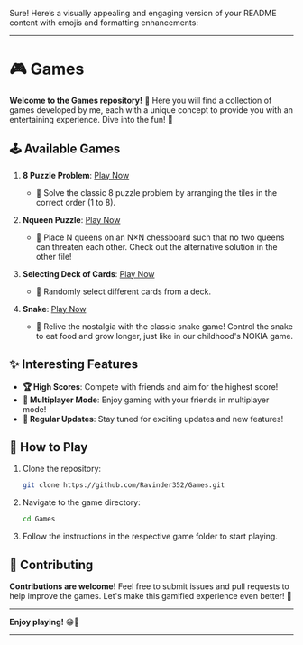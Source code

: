 Sure! Here’s a visually appealing and engaging version of your README content with emojis and formatting enhancements:

---

# 🎮 Games

**Welcome to the Games repository!** 🎉 Here you will find a collection of games developed by me, each with a unique concept to provide you with an entertaining experience. Dive into the fun! 🌟

## 🕹️ Available Games

1. **8 Puzzle Problem**: [Play Now](https://github.com/Ravinder352/Games/tree/e92ef951b749a16fdf675673b0e31f6cfcc88bb7/8%20puzzle%20problem)  
   - 🧩 Solve the classic 8 puzzle problem by arranging the tiles in the correct order (1 to 8).

2. **Nqueen Puzzle**: [Play Now](https://github.com/Ravinder352/Games/tree/e92ef951b749a16fdf675673b0e31f6cfcc88bb7/NQueen%20Puzzle)  
   - 👑 Place N queens on an N×N chessboard such that no two queens can threaten each other. Check out the alternative solution in the other file!

3. **Selecting Deck of Cards**: [Play Now](https://github.com/Ravinder352/Games/tree/e92ef951b749a16fdf675673b0e31f6cfcc88bb7/Selecting%20Deck%20of%20cards)  
   - 🎴 Randomly select different cards from a deck.

4. **Snake**: [Play Now](https://github.com/Ravinder352/Games/tree/e92ef951b749a16fdf675673b0e31f6cfcc88bb7/snake)  
   - 🐍 Relive the nostalgia with the classic snake game! Control the snake to eat food and grow longer, just like in our childhood's NOKIA game.

## ✨ Interesting Features

- **🏆 High Scores**: Compete with friends and aim for the highest score!
- **👥 Multiplayer Mode**: Enjoy gaming with your friends in multiplayer mode!
- **🔄 Regular Updates**: Stay tuned for exciting updates and new features!

## 📜 How to Play

1. Clone the repository:  
   ```bash
   git clone https://github.com/Ravinder352/Games.git
   ```

2. Navigate to the game directory:  
   ```bash
   cd Games
   ```

3. Follow the instructions in the respective game folder to start playing.

## 🤝 Contributing

**Contributions are welcome!** Feel free to submit issues and pull requests to help improve the games. Let's make this gamified experience even better! 🚀

---

**Enjoy playing!** 😁🎉

--- 

